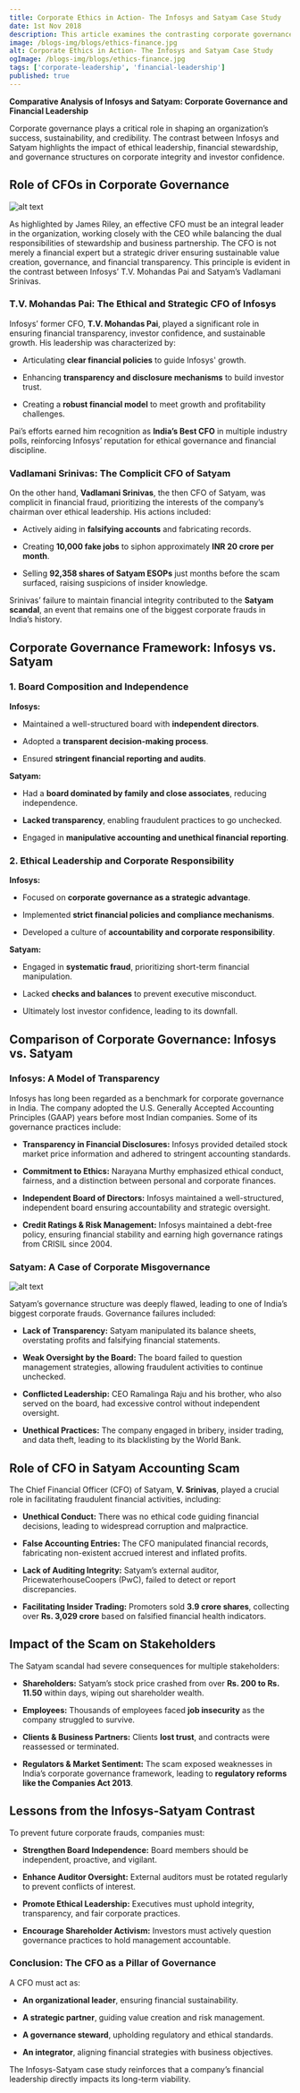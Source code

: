 ```yaml
---
title: Corporate Ethics in Action- The Infosys and Satyam Case Study
date: 1st Nov 2018
description: This article examines the contrasting corporate governance practices of Infosys and Satyam, highlighting how ethical financial leadership fosters trust and sustainability, while fraudulent practices lead to corporate downfall. It underscores the critical role of CFOs in ensuring financial transparency, investor confidence, and long-term success.
image: /blogs-img/blogs/ethics-finance.jpg
alt: Corporate Ethics in Action- The Infosys and Satyam Case Study
ogImage: /blogs-img/blogs/ethics-finance.jpg
tags: ['corporate-leadership', 'financial-leadership']
published: true
---
```


**Comparative Analysis of Infosys and Satyam: Corporate Governance and
Financial Leadership**

Corporate governance plays a critical role in shaping an organization’s
success, sustainability, and credibility. The contrast between Infosys
and Satyam highlights the impact of ethical leadership, financial
stewardship, and governance structures on corporate integrity and
investor confidence.

## Role of CFOs in Corporate Governance

![alt text](/blogs-img/blogs/CFO-principles.png)

As highlighted by James Riley, an effective CFO must be an integral
leader in the organization, working closely with the CEO while balancing
the dual responsibilities of stewardship and business partnership. The
CFO is not merely a financial expert but a strategic driver ensuring
sustainable value creation, governance, and financial transparency. This
principle is evident in the contrast between Infosys’ T.V. Mohandas Pai
and Satyam’s Vadlamani Srinivas.

### T.V. Mohandas Pai: The Ethical and Strategic CFO of Infosys

Infosys’ former CFO, **T.V. Mohandas Pai**, played a significant role in
ensuring financial transparency, investor confidence, and sustainable
growth. His leadership was characterized by:

- Articulating **clear financial policies** to guide Infosys' growth.

- Enhancing **transparency and disclosure mechanisms** to build investor
  trust.

- Creating a **robust financial model** to meet growth and profitability
  challenges.

Pai’s efforts earned him recognition as **India’s Best CFO** in multiple
industry polls, reinforcing Infosys’ reputation for ethical governance
and financial discipline.

### Vadlamani Srinivas: The Complicit CFO of Satyam

On the other hand, **Vadlamani Srinivas**, the then CFO of Satyam, was
complicit in financial fraud, prioritizing the interests of the
company’s chairman over ethical leadership. His actions included:

- Actively aiding in **falsifying accounts** and fabricating records.

- Creating **10,000 fake jobs** to siphon approximately **INR 20 crore
  per month**.

- Selling **92,358 shares of Satyam ESOPs** just months before the scam
  surfaced, raising suspicions of insider knowledge.

Srinivas’ failure to maintain financial integrity contributed to the
**Satyam scandal**, an event that remains one of the biggest corporate
frauds in India’s history.

## Corporate Governance Framework: Infosys vs. Satyam

### 1. Board Composition and Independence

**Infosys:**

- Maintained a well-structured board with **independent directors**.

- Adopted a **transparent decision-making process**.

- Ensured **stringent financial reporting and audits**.

**Satyam:**

- Had a **board dominated by family and close associates**, reducing
  independence.

- **Lacked transparency**, enabling fraudulent practices to go
  unchecked.

- Engaged in **manipulative accounting and unethical financial
  reporting**.

### 2. Ethical Leadership and Corporate Responsibility

**Infosys:**

- Focused on **corporate governance as a strategic advantage**.

- Implemented **strict financial policies and compliance mechanisms**.

- Developed a culture of **accountability and corporate
  responsibility**.

**Satyam:**

- Engaged in **systematic fraud**, prioritizing short-term financial
  manipulation.

- Lacked **checks and balances** to prevent executive misconduct.

- Ultimately lost investor confidence, leading to its downfall.

## Comparison of Corporate Governance: Infosys vs. Satyam

### Infosys: A Model of Transparency

Infosys has long been regarded as a benchmark for corporate governance
in India. The company adopted the U.S. Generally Accepted Accounting
Principles (GAAP) years before most Indian companies. Some of its
governance practices include:

- **Transparency in Financial Disclosures:** Infosys provided detailed
  stock market price information and adhered to stringent accounting
  standards.

- **Commitment to Ethics:** Narayana Murthy emphasized ethical conduct,
  fairness, and a distinction between personal and corporate finances.

- **Independent Board of Directors:** Infosys maintained a
  well-structured, independent board ensuring accountability and
  strategic oversight.

- **Credit Ratings & Risk Management:** Infosys maintained a debt-free
  policy, ensuring financial stability and earning high governance
  ratings from CRISIL since 2004.

### Satyam: A Case of Corporate Misgovernance

![alt text](/blogs-img/blogs/fallfrom-space.png)

Satyam’s governance structure was deeply flawed, leading to one of
India’s biggest corporate frauds. Governance failures included:

- **Lack of Transparency:** Satyam manipulated its balance sheets,
  overstating profits and falsifying financial statements.

- **Weak Oversight by the Board:** The board failed to question
  management strategies, allowing fraudulent activities to continue
  unchecked.

- **Conflicted Leadership:** CEO Ramalinga Raju and his brother, who
  also served on the board, had excessive control without independent
  oversight.

- **Unethical Practices:** The company engaged in bribery, insider
  trading, and data theft, leading to its blacklisting by the World
  Bank.

## Role of CFO in Satyam Accounting Scam

The Chief Financial Officer (CFO) of Satyam, **V. Srinivas**, played a
crucial role in facilitating fraudulent financial activities, including:

- **Unethical Conduct:** There was no ethical code guiding financial
  decisions, leading to widespread corruption and malpractice.

- **False Accounting Entries:** The CFO manipulated financial records,
  fabricating non-existent accrued interest and inflated profits.

- **Lack of Auditing Integrity:** Satyam’s external auditor,
  PricewaterhouseCoopers (PwC), failed to detect or report
  discrepancies.

- **Facilitating Insider Trading:** Promoters sold **3.9 crore shares**,
  collecting over **Rs. 3,029 crore** based on falsified financial
  health indicators.

## Impact of the Scam on Stakeholders

The Satyam scandal had severe consequences for multiple stakeholders:

- **Shareholders:** Satyam’s stock price crashed from over **Rs. 200 to
  Rs. 11.50** within days, wiping out shareholder wealth.

- **Employees:** Thousands of employees faced **job insecurity** as the
  company struggled to survive.

- **Clients & Business Partners:** Clients **lost trust**, and contracts
  were reassessed or terminated.

- **Regulators & Market Sentiment:** The scam exposed weaknesses in
  India’s corporate governance framework, leading to **regulatory
  reforms like the Companies Act 2013**.

## Lessons from the Infosys-Satyam Contrast

To prevent future corporate frauds, companies must:

- **Strengthen Board Independence:** Board members should be
  independent, proactive, and vigilant.

- **Enhance Auditor Oversight:** External auditors must be rotated
  regularly to prevent conflicts of interest.

- **Promote Ethical Leadership:** Executives must uphold integrity,
  transparency, and fair corporate practices.

- **Encourage Shareholder Activism:** Investors must actively question
  governance practices to hold management accountable.

### Conclusion: The CFO as a Pillar of Governance

A CFO must act as:

- **An organizational leader**, ensuring financial sustainability.

- **A strategic partner**, guiding value creation and risk management.

- **A governance steward**, upholding regulatory and ethical standards.

- **An integrator**, aligning financial strategies with business
  objectives.

The Infosys-Satyam case study reinforces that a company’s financial
leadership directly impacts its long-term viability.
